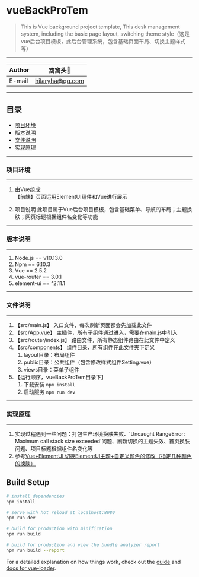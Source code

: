 # vueBackProTem

> This is Vue background project template, This desk management system, including the basic page layout, switching theme style（这是vue后台项目模板，此后台管理系统，包含基础页面布局、切换主题样式等）


****
	
|Author|窩窩头:panda_face:|
|---|---
|E-mail|hilaryha@qq.com


****
## 目录
* [项目环境](#项目环境)
* [版本说明](#版本说明)
* [文件说明](#文件说明)
* [实现原理](#实现原理)

  
*****
### 项目环境
-----
1. 由Vue组成:  
  【前端】页面运用ElementUI组件和Vue进行展示 

2. 项目说明
  此项目属于Vue后台项目模板，包含基础菜单、导航的布局；主题换肤；网页标题根据组件名变化等功能

*****
### 版本说明
-----
1. Node.js == v10.13.0
2. Npm == 6.10.3
3. Vue == 2.5.2
4. vue-router == 3.0.1
5. element-ui == ^2.11.1

  
*****
### 文件说明
------
1. 【src/main.js】 入口文件，每次刷新页面都会先加载此文件
2. 【src/App.vue】 主插件，所有子组件通过<router-view/>进入，需要在main.js中引入
3. 【src/router/index.js】 路由文件，所有静态组件路由在此文件中定义
4. 【src/components】 组件目录，所有组件在此文件夹下定义
    1. layout目录：布局组件
    2. public目录：公共组件（包含修改样式组件Setting.vue）
    3. views目录：菜单子组件
5. 【运行顺序，vueBackProTem目录下】 
    1. 下载安装  `npm install`
    2. 启动服务  `npm run dev`


*****
###  实现原理
-------
1. 实现过程遇到一些问题：打包生产环境换肤失败、'Uncaught RangeError: Maximum call stack size exceeded'问题、刷新切换的主题失效、首页换肤问题、项目标题根据组件名变化等
2. 参考[Vue+ElementUI 切换ElementUI主题+自定义颜色的修改（指定几种颜色的换肤）](https://blog.csdn.net/weixin_42512937/article/details/102777231 "Vue+ElementUI切换主题")



## Build Setup

``` bash
# install dependencies
npm install

# serve with hot reload at localhost:8080
npm run dev

# build for production with minification
npm run build

# build for production and view the bundle analyzer report
npm run build --report
```

For a detailed explanation on how things work, check out the [guide](http://vuejs-templates.github.io/webpack/) and [docs for vue-loader](http://vuejs.github.io/vue-loader).
